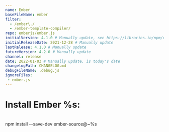 ```yaml
---
name: Ember
baseFileName: ember
filter:
  - /ember\./
  - /ember-template-compiler/
repo: emberjs/ember.js
initialVersion: 4.1.0 # Manually update, see https://libraries.io/npm/ember-source throughout
initialReleaseDate: 2021-12-28 # Manually update
lastRelease: 4.1.0 # Manually update
futureVersion: 4.2.0 # Manually update
channel: release
date: 2022-01-03 # Manually update, is today's date
changelogPath: CHANGELOG.md
debugFileName: .debug.js
ignoreFiles:
 - ember.js
---
```

# Install Ember %s:
<br>
npm install --save-dev ember-source@~%s
